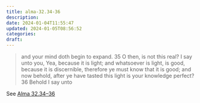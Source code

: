 ```yaml
---
title: alma-32.34-36
description: 
date: 2024-01-04T11:55:47
updated: 2024-01-05T08:56:52
categories: 
draft: 
---
```


> and your mind doth begin to expand.  35 O then, is not this real? I say unto you, Yea, because it is light; and whatsoever is light, is good, because it is discernible, therefore ye must know that it is good; and now behold, after ye have tasted this light is your knowledge perfect?  36 Behold I say unto

See [Alma 32.34–36](https://www.churchofjesuschrist.org/study/scriptures/bofm/alma/32?id=p34-p36&lang=eng#p34)
